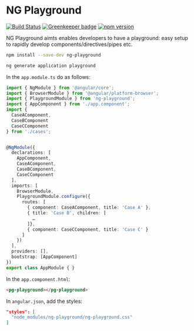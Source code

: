 # NG Playground

[![Build Status](https://travis-ci.org/kevinmerckx/ng-playground.svg?branch=develop)](https://travis-ci.org/kevinmerckx/ng-playground)
[![Greenkeeper badge](https://badges.greenkeeper.io/kevinmerckx/ng-playground.svg)](https://greenkeeper.io/)
[![npm version](https://badge.fury.io/js/ng-playground.svg)](https://badge.fury.io/js/ng-playground)

NG Playground aimts enables developers to have a playground: easy setup to rapidly develop components/directives/pipes etc.

```sh
npm install --save-dev ng-playground
```

```sh
ng generate application playground
```

In the `app.module.ts` do as follows:

```ts
import { NgModule } from '@angular/core';
import { BrowserModule } from '@angular/platform-browser';
import { PlaygroundModule } from 'ng-playground';
import { AppComponent } from './app.component';
import {
  CaseAComponent,
  CaseBComponent
  CaseCComponent
} from './cases';


@NgModule({
  declarations: [
    AppComponent,
    CaseAComponent,
    CaseBComponent,
    CaseCComponent
  ],
  imports: [
    BrowserModule,
    PlaygroundModule.configure({
      routes: [
        { component: CaseAComponent, title: 'Case A' },
        { title: 'Case B', children: [
          …
        ]},
        { component: CaseCComponent, title: 'Case C' }
      ]
    })
  ],
  providers: [],
  bootstrap: [AppComponent]
})
export class AppModule { }
```

In the `app.component.html`:

```html
<pg-playground></pg-playground>
```

In `angular.json`, add the styles:

```json
"styles": [
  "node_modules/ng-playground/ng-playground.css"
]
```
